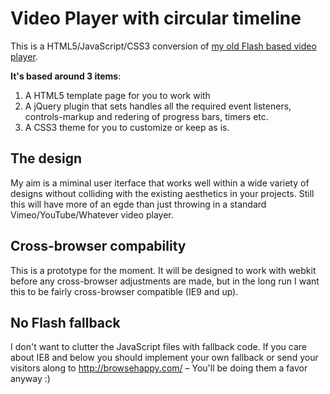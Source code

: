 # Video Player with circular timeline
This is a HTML5/JavaScript/CSS3 conversion of [my old Flash based video player](http://activeden.net/item/video-player-with-circular-scrubbingprogress/130624). 

**It's based around 3 items**:
1. A HTML5 template page for you to work with
2. A jQuery plugin that sets handles all the required event listeners, controls-markup and redering of progress bars, timers etc.
3. A CSS3 theme for you to customize or keep as is.

## The design
My aim is a miminal user iterface that works well within a wide variety of designs without colliding with the existing aesthetics in your projects. Still this will have more of an egde than just throwing in a standard Vimeo/YouTube/Whatever video player.

## Cross-browser compability
This is a prototype for the moment. It will be designed to work with webkit before any cross-browser adjustments are made, but in the long run I want this to be fairly cross-browser compatible (IE9 and up).

## No Flash fallback
I don't want to clutter the JavaScript files with fallback code. If you care about IE8 and below you should implement your own fallback or send your visitors along to http://browsehappy.com/ – You'll be doing them a favor anyway :)
 